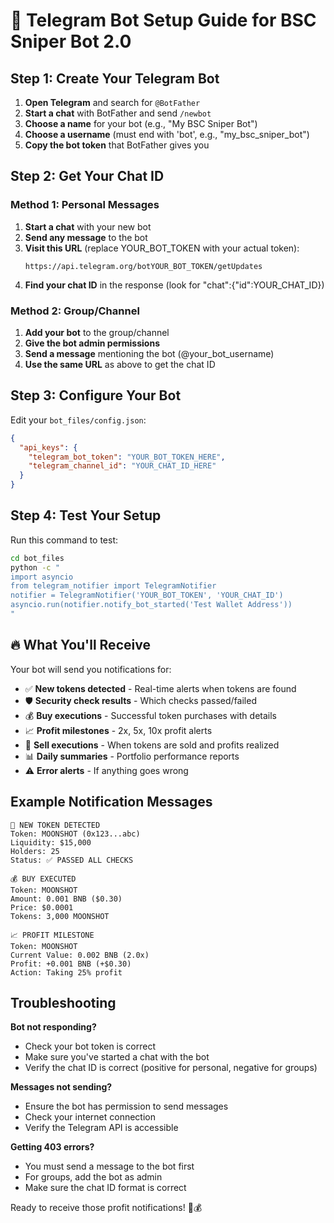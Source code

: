 # 🤖 Telegram Bot Setup Guide for BSC Sniper Bot 2.0

## Step 1: Create Your Telegram Bot

1. **Open Telegram** and search for `@BotFather`
2. **Start a chat** with BotFather and send `/newbot`
3. **Choose a name** for your bot (e.g., "My BSC Sniper Bot")
4. **Choose a username** (must end with 'bot', e.g., "my_bsc_sniper_bot")
5. **Copy the bot token** that BotFather gives you

## Step 2: Get Your Chat ID

### Method 1: Personal Messages
1. **Start a chat** with your new bot
2. **Send any message** to the bot
3. **Visit this URL** (replace YOUR_BOT_TOKEN with your actual token):
   ```
   https://api.telegram.org/botYOUR_BOT_TOKEN/getUpdates
   ```
4. **Find your chat ID** in the response (look for "chat":{"id":YOUR_CHAT_ID})

### Method 2: Group/Channel
1. **Add your bot** to the group/channel
2. **Give the bot admin permissions**
3. **Send a message** mentioning the bot (@your_bot_username)
4. **Use the same URL** as above to get the chat ID

## Step 3: Configure Your Bot

Edit your `bot_files/config.json`:

```json
{
  "api_keys": {
    "telegram_bot_token": "YOUR_BOT_TOKEN_HERE",
    "telegram_channel_id": "YOUR_CHAT_ID_HERE"
  }
}
```

## Step 4: Test Your Setup

Run this command to test:
```bash
cd bot_files
python -c "
import asyncio
from telegram_notifier import TelegramNotifier
notifier = TelegramNotifier('YOUR_BOT_TOKEN', 'YOUR_CHAT_ID')
asyncio.run(notifier.notify_bot_started('Test Wallet Address'))
"
```

## 🔥 What You'll Receive

Your bot will send you notifications for:
- ✅ **New tokens detected** - Real-time alerts when tokens are found
- 🛡️ **Security check results** - Which checks passed/failed
- 💰 **Buy executions** - Successful token purchases with details
- 📈 **Profit milestones** - 2x, 5x, 10x profit alerts
- 💸 **Sell executions** - When tokens are sold and profits realized
- 📊 **Daily summaries** - Portfolio performance reports
- ⚠️ **Error alerts** - If anything goes wrong

## Example Notification Messages

```
🚀 NEW TOKEN DETECTED
Token: MOONSHOT (0x123...abc)
Liquidity: $15,000
Holders: 25
Status: ✅ PASSED ALL CHECKS

💰 BUY EXECUTED
Token: MOONSHOT
Amount: 0.001 BNB ($0.30)
Price: $0.0001
Tokens: 3,000 MOONSHOT

📈 PROFIT MILESTONE
Token: MOONSHOT
Current Value: 0.002 BNB (2.0x)
Profit: +0.001 BNB (+$0.30)
Action: Taking 25% profit
```

## Troubleshooting

**Bot not responding?**
- Check your bot token is correct
- Make sure you've started a chat with the bot
- Verify the chat ID is correct (positive for personal, negative for groups)

**Messages not sending?**
- Ensure the bot has permission to send messages
- Check your internet connection
- Verify the Telegram API is accessible

**Getting 403 errors?**
- You must send a message to the bot first
- For groups, add the bot as admin
- Make sure the chat ID format is correct

Ready to receive those profit notifications! 🎯💰